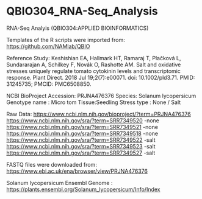 # QBIO304_RNA-Seq_Analysis
RNA-Seq Analyis (QBIO304:APPLIED BIOINFORMATICS)

Templates of the R scripts were imported from: https://github.com/NAMlab/QBIO

Reference Study:
Keshishian EA, Hallmark HT, Ramaraj T, Plačková L, Sundararajan A, Schilkey F, Novák O, Rashotte AM. Salt and oxidative stresses uniquely regulate tomato cytokinin levels and transcriptomic response. Plant Direct. 2018 Jul 19;2(7):e00071. doi: 10.1002/pld3.71. PMID: 31245735; PMCID: PMC6508850.

NCBI BioProject Accession: PRJNA476376
Species: Solanum lycopersicum
Genotype name : Micro tom
Tissue:Seedling
Stress type : None / Salt 

Raw Data: https://www.ncbi.nlm.nih.gov/bioproject/?term=PRJNA476376
           https://www.ncbi.nlm.nih.gov/sra/?term=SRR7349520 -none
           https://www.ncbi.nlm.nih.gov/sra/?term=SRR7349521 -none
           https://www.ncbi.nlm.nih.gov/sra/?term=SRR7349518 -none
           https://www.ncbi.nlm.nih.gov/sra/?term=SRR7349522 -salt
           https://www.ncbi.nlm.nih.gov/sra/?term=SRR7349523 -salt
           https://www.ncbi.nlm.nih.gov/sra/?term=SRR7349527 -salt

FASTQ files were downloaded from: https://www.ebi.ac.uk/ena/browser/view/PRJNA476376

Solanum lycopersicum Ensembl Genome : https://plants.ensembl.org/Solanum_lycopersicum/Info/Index


